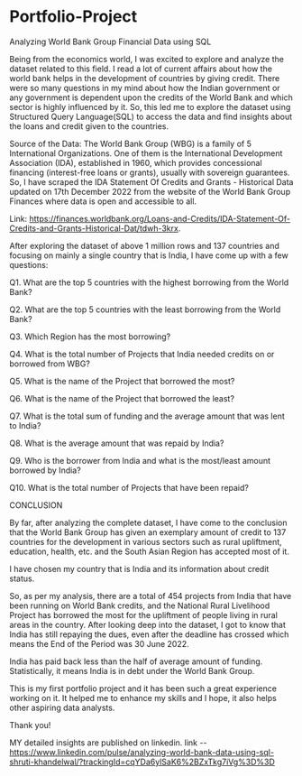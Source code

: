 # Portfolio-Project
Analyzing World Bank Group Financial Data using SQL

Being from the economics world, I was excited to explore and analyze the dataset related to this field. I read a lot of current affairs about how the world bank helps in the development of countries by giving credit. There were so many questions in my mind about how the Indian government or any government is dependent upon the credits of the World Bank and which sector is highly influenced by it.
So, this led me to explore the dataset using Structured Query Language(SQL) to access the data and find insights about the loans and credit given to the countries.

Source of the Data:
The World Bank Group (WBG) is a family of 5 International Organizations. One of them is the International Development Association (IDA), established in 1960, which provides concessional financing (interest-free loans or grants), usually with sovereign guarantees. So, I have scraped the IDA Statement Of Credits and Grants - Historical Data updated on 17th December 2022 from the website of the World Bank Group Finances where data is open and accessible to all.

Link: https://finances.worldbank.org/Loans-and-Credits/IDA-Statement-Of-Credits-and-Grants-Historical-Dat/tdwh-3krx.

After exploring the dataset of above 1 million rows and 137 countries and focusing on mainly a single country that is India, I have come up with a few questions:

Q1. What are the top 5 countries with the highest borrowing from the World Bank?

Q2. What are the top 5 countries with the least borrowing from the World Bank?

Q3. Which Region has the most borrowing?

Q4. What is the total number of Projects that India needed credits on or borrowed from WBG?

Q5. What is the name of the Project that borrowed the most?

Q6. What is the name of the Project that borrowed the least?

Q7. What is the total sum of funding and the average amount that was lent to India?

Q8. What is the average amount that was repaid by India?

Q9. Who is the borrower from India and what is the most/least amount borrowed by India?

Q10. What is the total number of Projects that have been repaid?

CONCLUSION

By far, after analyzing the complete dataset, I have come to the conclusion that the World Bank Group has given an exemplary amount of credit to 137 countries for the development in various sectors such as rural upliftment, education, health, etc. and the South Asian Region has accepted most of it.

I have chosen my country that is India and its information about credit status.

So, as per my analysis, there are a total of 454 projects from India that have been running on World Bank credits, and the National Rural Livelihood Project has borrowed the most for the upliftment of people living in rural areas in the country. After looking deep into the dataset, I got to know that India has still repaying the dues, even after the deadline has crossed which means the End of the Period was 30 June 2022.

India has paid back less than the half of average amount of funding. Statistically, it means India is in debt under the World Bank Group.


This is my first portfolio project and it has been such a great experience working on it. It helped me to enhance my skills and I hope, it also helps other aspiring data analysts.

Thank you!




MY detailed insights are published on linkedin. link --  https://www.linkedin.com/pulse/analyzing-world-bank-data-using-sql-shruti-khandelwal/?trackingId=cqYDa6ylSaK6%2BZxTkg7iVg%3D%3D
